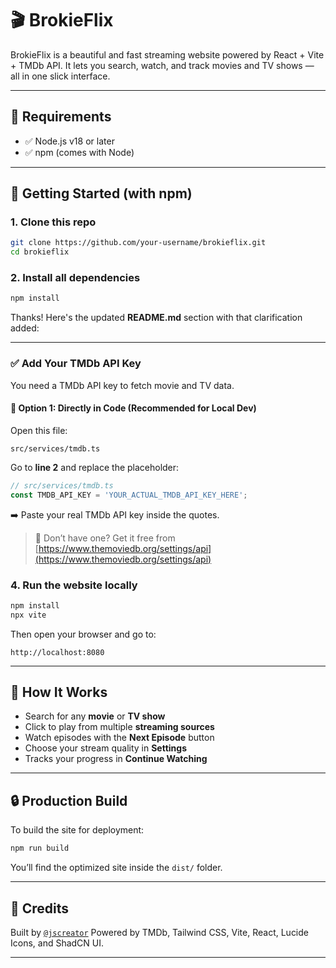 
# 🎬 BrokieFlix

BrokieFlix is a beautiful and fast streaming website powered by React + Vite + TMDb API. It lets you search, watch, and track movies and TV shows — all in one slick interface.

---

## 🧰 Requirements

- ✅ Node.js v18 or later
- ✅ npm (comes with Node)

---

## 🚀 Getting Started (with npm)

### 1. Clone this repo

```bash
git clone https://github.com/your-username/brokieflix.git
cd brokieflix
````

### 2. Install all dependencies

```bash
npm install
```

Thanks! Here's the updated **README.md** section with that clarification added:

---

### ✅ Add Your TMDb API Key

You need a TMDb API key to fetch movie and TV data.

#### 🔹 Option 1: Directly in Code (Recommended for Local Dev)

Open this file:

```
src/services/tmdb.ts
```

Go to **line 2** and replace the placeholder:

```ts
// src/services/tmdb.ts
const TMDB_API_KEY = 'YOUR_ACTUAL_TMDB_API_KEY_HERE';
```

➡️ Paste your real TMDb API key inside the quotes.

> 🔑 Don’t have one? Get it free from [https://www.themoviedb.org/settings/api](https://www.themoviedb.org/settings/api)


### 4. Run the website locally

```bash
npm install
npx vite
```

Then open your browser and go to:

```
http://localhost:8080
```

---

## 🧪 How It Works

* Search for any **movie** or **TV show**
* Click to play from multiple **streaming sources**
* Watch episodes with the **Next Episode** button
* Choose your stream quality in **Settings**
* Tracks your progress in **Continue Watching**

---


## 🔒 Production Build

To build the site for deployment:

```bash
npm run build
```

You’ll find the optimized site inside the `dist/` folder.

---



## 🙌 Credits

Built by [`@jscreator`](https://github.com/jscreator)
Powered by TMDb, Tailwind CSS, Vite, React, Lucide Icons, and ShadCN UI.

---

